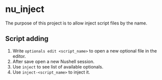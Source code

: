 # nu_inject

The purpose of this project is to allow inject script files by the name.

## Script adding
1. Write `optionals edit <script_name>` to open a new optional file in the editor.
2. After save open a new Nushell session.
3. Use `inject` to see list of available optionals.
4. Use `inject-<script_name>` to inject it.
